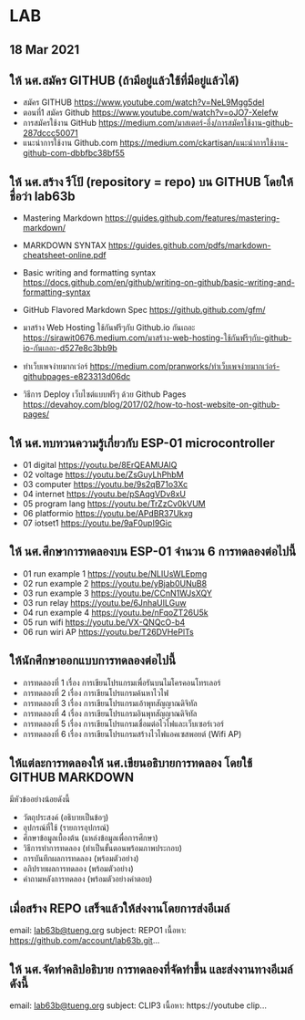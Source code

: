 # LAB
## 18 Mar 2021

## ให้ นศ.สมัคร GITHUB (ถ้ามีอยู่แล้วใช้ที่มีอยู่แล้วได้)
- สมัคร GITHUB
	<https://www.youtube.com/watch?v=NeL9Mgg5deI>
- ตอนที่1 สมัคร Github
	https://www.youtube.com/watch?v=oJO7-XeIefw
- การสมัครใช้งาน GitHub
https://medium.com/มาสเตอร์-อึ่ง/การสมัครใช้งาน-github-287dccc50071
- แนะนำการใช้งาน Github.com
https://medium.com/ckartisan/แนะนำการใช้งาน-github-com-dbbfbc38bf55

## ให้ นศ.สร้าง รีโป้ (repository = repo) บน GITHUB โดยให้ชื่อว่า lab63b
- Mastering Markdown
https://guides.github.com/features/mastering-markdown/
- MARKDOWN SYNTAX
https://guides.github.com/pdfs/markdown-cheatsheet-online.pdf
- Basic writing and formatting syntax
https://docs.github.com/en/github/writing-on-github/basic-writing-and-formatting-syntax
- GitHub Flavored Markdown Spec
https://github.github.com/gfm/

- มาสร้าง Web Hosting ใช้กันฟรีๆกับ Github.io กันเถอะ
https://sirawit0676.medium.com/มาสร้าง-web-hosting-ใช้กันฟรีๆกับ-github-io-กันเถอะ-d527e8c3bb9b
- ทำเว็บเพจง่ายมากเว่อร์ 
https://medium.com/pranworks/ทำเว็บเพจง่ายมากเว่อร์-githubpages-e823313d06dc
- วิธีการ Deploy เว็บไซต์แบบฟรีๆ ด้วย Github Pages
https://devahoy.com/blog/2017/02/how-to-host-website-on-github-pages/


## ให้ นศ.ทบทวนความรู้เกี่ยวกับ ESP-01 microcontroller
- 01 digital
https://youtu.be/8ErQEAMUAlQ
- 02 voltage
https://youtu.be/ZsGuyLhPhbM
- 03 computer
https://youtu.be/9s2qB71o3Xc
- 04 internet
https://youtu.be/pSAqgVDv8xU
- 05 program lang
https://youtu.be/TrZzCv0kVUM
- 06 platformio
https://youtu.be/APdBR37Ukxg
- 07 iotset1
https://youtu.be/9aF0upI9Gic

## ให้ นศ.ศึกษาการทดลองบน ESP-01 จำนวน 6 การทดลองต่อไปนี้
- 01 run example 1
https://youtu.be/NLIUsWLEpmg
- 02 run example 2
https://youtu.be/yBjab0UNuB8
- 03 run example 3
https://youtu.be/CCnN1WJsXQY
- 03 run relay
https://youtu.be/6JnhaUILGuw
- 04 run example 4
https://youtu.be/nFqoZT26U5k
- 05 run wifi
https://youtu.be/VX-QNQcO-b4
- 06 run wiri AP
https://youtu.be/T26DVHePlTs

## ให้นักศึกษาออกแบบการทดลองต่อไปนี้
- การทดลองที่ 1	เรื่อง การเขียนโปรแกรมเพื่อรันบนไมโครคอนโทรเลอร์
- การทดลองที่ 2	เรื่อง การเขียนโปรแกรมค้นหาไวไฟ
- การทดลองที่ 3	เรื่อง การเขียนโปรแกรมเอ้าพุทสัญญาณดิจิทัล
- การทดลองที่ 4	เรื่อง การเขียนโปรแกรมอินพุทสัญญาณดิจิทัล
- การทดลองที่ 5	เรื่อง การเขียนโปรแกรมเชื่อมต่อไวไฟและเว็บเซอร์เวอร์
- การทดลองที่ 6	เรื่อง การเขียนโปรแกรมสร้างไวไฟแอคเซสพอยต์ (Wifi AP)

## ให้แต่ละการทดลองให้ นศ.เขียนอธิบายการทดลอง โดยใช้ GITHUB MARKDOWN 
มีหัวข้ออย่างน้อยดังนี้
- วัตถุประสงค์	(อธิบายเป็นข้อๆ)
- อุปกรณ์ที่ใช้	(รายการอุปกรณ์)
- ศึกษาข้อมูลเบื้องต้น	(แหล่งข้อมูลเพื่อการศึกษา)
- วิธีการทำการทดลอง (ทำเป็นขั้นตอนพร้อมภาพประกอบ)
- การบันทึกผลการทดลอง (พร้อมตัวอย่าง)
- อภิปรายผลการทดลอง (พร้อมตัวอย่าง)
- คำถามหลังการทดลอง (พร้อมตัวอย่างคำตอบ)

## เมื่อสร้าง REPO เสร็จแล้วให้ส่งงานโดยการส่งอีเมล์

email: lab63b@tueng.org
subject: REPO1
เนื้อหา: https://github.com/account/lab63b.git...

## ให้ นศ.จัดทำคลิปอธิบาย การทดลองที่จัดทำขึ้น และส่งงานทางอีเมล์ ดังนี้

email: lab63b@tueng.org
subject: CLIP3
เนื้อหา: https://youtube clip...


